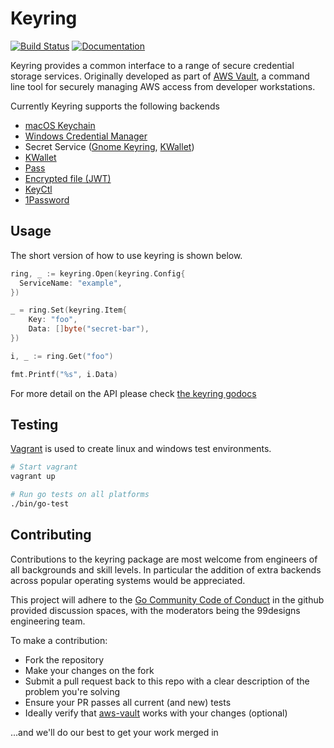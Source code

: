 Keyring
=======
[![Build Status](https://github.com/99designs/keyring/workflows/Continuous%20Integration/badge.svg)](https://github.com/99designs/keyring/actions)
[![Documentation](https://godoc.org/github.com/99designs/keyring?status.svg)](https://godoc.org/github.com/99designs/keyring)

Keyring provides a common interface to a range of secure credential storage services. Originally developed as part of [AWS Vault](https://github.com/99designs/aws-vault), a command line tool for securely managing AWS access from developer workstations.

Currently Keyring supports the following backends
 * [macOS Keychain](https://support.apple.com/en-au/guide/keychain-access/welcome/mac)
 * [Windows Credential Manager](https://support.microsoft.com/en-au/help/4026814/windows-accessing-credential-manager)
 * Secret Service ([Gnome Keyring](https://wiki.gnome.org/Projects/GnomeKeyring), [KWallet](https://kde.org/applications/system/org.kde.kwalletmanager5))
 * [KWallet](https://kde.org/applications/system/org.kde.kwalletmanager5)
 * [Pass](https://www.passwordstore.org/)
 * [Encrypted file (JWT)](https://datatracker.ietf.org/doc/html/rfc7519)
 * [KeyCtl](https://linux.die.net/man/1/keyctl)
 * [1Password](https://1password.com)


## Usage

The short version of how to use keyring is shown below.

```go
ring, _ := keyring.Open(keyring.Config{
  ServiceName: "example",
})

_ = ring.Set(keyring.Item{
	Key: "foo",
	Data: []byte("secret-bar"),
})

i, _ := ring.Get("foo")

fmt.Printf("%s", i.Data)
```

For more detail on the API please check [the keyring godocs](https://godoc.org/github.com/99designs/keyring)


## Testing

[Vagrant](https://www.vagrantup.com/) is used to create linux and windows test environments.

```bash
# Start vagrant
vagrant up

# Run go tests on all platforms
./bin/go-test
```


## Contributing

Contributions to the keyring package are most welcome from engineers of all backgrounds and skill levels. In particular the addition of extra backends across popular operating systems would be appreciated.

This project will adhere to the [Go Community Code of Conduct](https://golang.org/conduct) in the github provided discussion spaces, with the moderators being the 99designs engineering team.

To make a contribution:

  * Fork the repository
  * Make your changes on the fork
  * Submit a pull request back to this repo with a clear description of the problem you're solving
  * Ensure your PR passes all current (and new) tests
  * Ideally verify that [aws-vault](https://github.com/99designs/aws-vault) works with your changes (optional)

...and we'll do our best to get your work merged in
